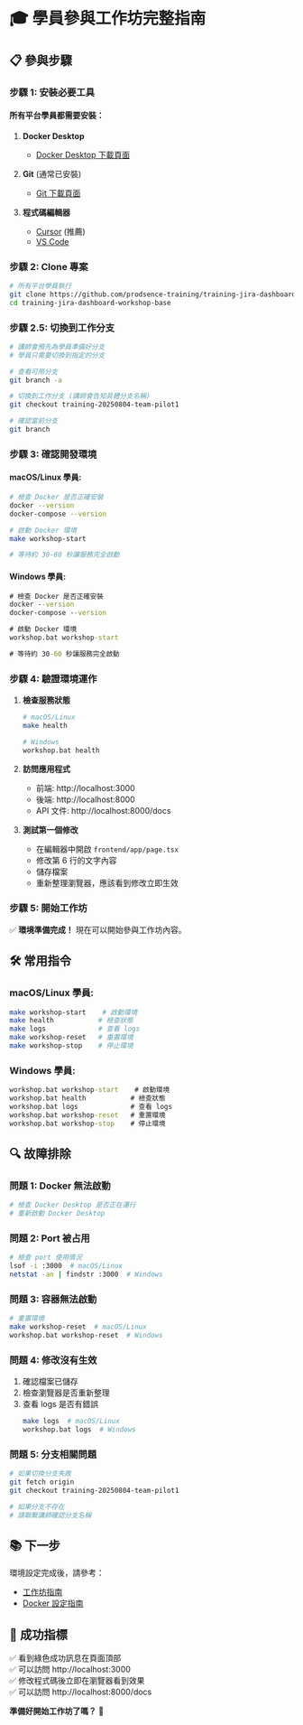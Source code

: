 # 🎓 學員參與工作坊完整指南

## 📋 參與步驟

### 步驟 1: 安裝必要工具

#### 所有平台學員都需要安裝：
1. **Docker Desktop**
   - [Docker Desktop 下載頁面](https://docs.docker.com/get-started/get-docker/)

2. **Git** (通常已安裝)
   - [Git 下載頁面](https://git-scm.com/downloads)

3. **程式碼編輯器**
   - [Cursor](https://cursor.sh/) (推薦)
   - [VS Code](https://code.visualstudio.com/)
   

### 步驟 2: Clone 專案

```bash
# 所有平台學員執行
git clone https://github.com/prodsence-training/training-jira-dashboard-workshop-base
cd training-jira-dashboard-workshop-base
```

### 步驟 2.5: 切換到工作分支

```bash
# 講師會預先為學員準備好分支
# 學員只需要切換到指定的分支

# 查看可用分支
git branch -a

# 切換到工作分支 (講師會告知具體分支名稱)
git checkout training-20250804-team-pilot1

# 確認當前分支
git branch
```

### 步驟 3: 確認開發環境

#### macOS/Linux 學員:
```bash
# 檢查 Docker 是否正確安裝
docker --version
docker-compose --version

# 啟動 Docker 環境
make workshop-start

# 等待約 30-60 秒讓服務完全啟動
```

#### Windows 學員:
```cmd
# 檢查 Docker 是否正確安裝
docker --version
docker-compose --version

# 啟動 Docker 環境
workshop.bat workshop-start

# 等待約 30-60 秒讓服務完全啟動
```

### 步驟 4: 驗證環境運作

1. **檢查服務狀態**
   ```bash
   # macOS/Linux
   make health
   
   # Windows
   workshop.bat health
   ```

2. **訪問應用程式**
   - 前端: http://localhost:3000
   - 後端: http://localhost:8000
   - API 文件: http://localhost:8000/docs

3. **測試第一個修改**
   - 在編輯器中開啟 `frontend/app/page.tsx`
   - 修改第 6 行的文字內容
   - 儲存檔案
   - 重新整理瀏覽器，應該看到修改立即生效

### 步驟 5: 開始工作坊

✅ **環境準備完成！** 現在可以開始參與工作坊內容。

## 🛠️ 常用指令

### macOS/Linux 學員:
```bash
make workshop-start    # 啟動環境
make health           # 檢查狀態
make logs             # 查看 logs
make workshop-reset   # 重置環境
make workshop-stop    # 停止環境
```

### Windows 學員:
```cmd
workshop.bat workshop-start    # 啟動環境
workshop.bat health           # 檢查狀態
workshop.bat logs             # 查看 logs
workshop.bat workshop-reset   # 重置環境
workshop.bat workshop-stop    # 停止環境
```

## 🔍 故障排除

### 問題 1: Docker 無法啟動
```bash
# 檢查 Docker Desktop 是否正在運行
# 重新啟動 Docker Desktop
```

### 問題 2: Port 被占用
```bash
# 檢查 port 使用情況
lsof -i :3000  # macOS/Linux
netstat -an | findstr :3000  # Windows
```

### 問題 3: 容器無法啟動
```bash
# 重置環境
make workshop-reset  # macOS/Linux
workshop.bat workshop-reset  # Windows
```

### 問題 4: 修改沒有生效
1. 確認檔案已儲存
2. 檢查瀏覽器是否重新整理
3. 查看 logs 是否有錯誤
   ```bash
   make logs  # macOS/Linux
   workshop.bat logs  # Windows
   ```

### 問題 5: 分支相關問題
```bash
# 如果切換分支失敗
git fetch origin
git checkout training-20250804-team-pilot1

# 如果分支不存在
# 請聯繫講師確認分支名稱
```

## 📚 下一步

環境設定完成後，請參考：
- [工作坊指南](./workshop-guide/README.md)
- [Docker 設定指南](./docker_setup_guide.md)

## 🎯 成功指標

✅ 看到綠色成功訊息在頁面頂部  
✅ 可以訪問 http://localhost:3000  
✅ 修改程式碼後立即在瀏覽器看到效果  
✅ 可以訪問 http://localhost:8000/docs  

**準備好開始工作坊了嗎？** 🚀 